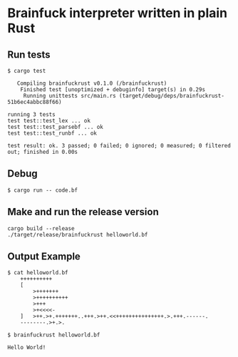 # Brainfuck interpreter written in plain Rust

## Run tests

```
$ cargo test

   Compiling brainfuckrust v0.1.0 (/brainfuckrust)
    Finished test [unoptimized + debuginfo] target(s) in 0.29s
     Running unittests src/main.rs (target/debug/deps/brainfuckrust-51b6ec4abbc88f66)

running 3 tests
test test::test_lex ... ok
test test::test_parsebf ... ok
test test::test_runbf ... ok

test result: ok. 3 passed; 0 failed; 0 ignored; 0 measured; 0 filtered out; finished in 0.00s
```

## Debug

```
$ cargo run -- code.bf
```

## Make and run the release version

```
cargo build --release
./target/release/brainfuckrust helloworld.bf
```

## Output Example

```
$ cat helloworld.bf
    ++++++++++
    [
        >+++++++
        >++++++++++
        >+++
        >+<<<<-
    ]   >++.>+.+++++++..+++.>++.<<+++++++++++++++.>.+++.------.
    --------.>+.>.
```

```
$ brainfuckrust helloworld.bf

Hello World!

```
